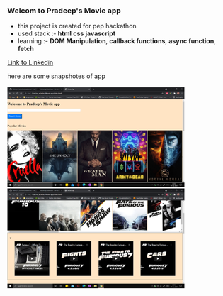 ### Welcom to Pradeep's Movie app

- this project is created for pep hackathon 
- used stack :- **html** **css** **javascript**
- learning :- **DOM Manipulation**, **callback functions**, **async function**, **fetch**

[Link to Linkedin](https://www.linkedin.com/posts/pradeep-singh-20aa37210_hackathon-pepcoding-activity-6807354309127274496-bi1F)

here are some snapshotes of app </br></br>
<img src="https://github.com/tanwer-pradeep/all_activities/blob/master/my_activities/Movie-app/resources/home.png" width="400">
<img src="https://github.com/tanwer-pradeep/all_activities/blob/master/my_activities/Movie-app/resources/Trailers.png" width="400">



